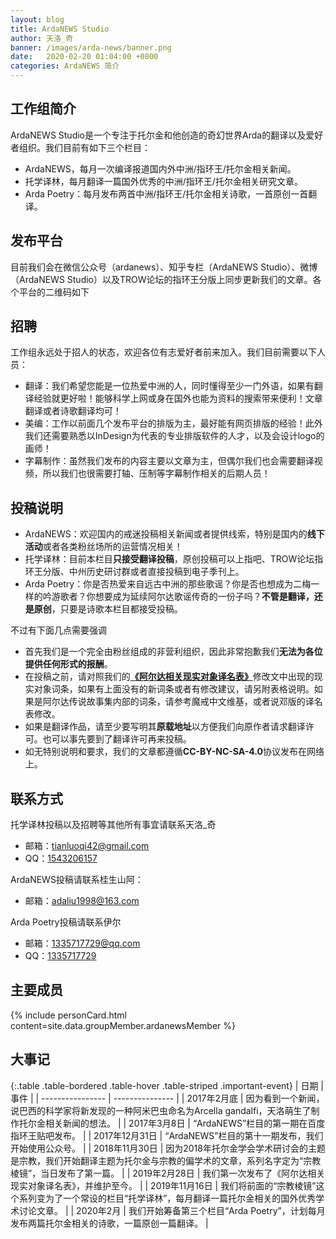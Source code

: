```yaml
---
layout: blog
title: ArdaNEWS Studio
author: 天洛_奇
banner: /images/arda-news/banner.png
date:   2020-02-20 01:04:00 +0800
categories: ArdaNEWS 简介
---
```


## 工作组简介
ArdaNEWS Studio是一个专注于托尔金和他创造的奇幻世界Arda的翻译以及爱好者组织。我们目前有如下三个栏目：
+ ArdaNEWS，每月一次编译报道国内外中洲/指环王/托尔金相关新闻。
+ 托学译林，每月翻译一篇国外优秀的中洲/指环王/托尔金相关研究文章。
+ Arda Poetry：每月发布两首中洲/指环王/托尔金相关诗歌，一首原创一首翻译。 

## 发布平台
目前我们会在微信公众号（ardanews）、知乎专栏（ArdaNEWS Studio）、微博（ArdaNEWS Studio）以及TROW论坛的指环王分版上同步更新我们的文章。各个平台的二维码如下

## 招聘
工作组永远处于招人的状态，欢迎各位有志爱好者前来加入。我们目前需要以下人员：
- 翻译：我们希望您能是一位热爱中洲的人，同时懂得至少一门外语，如果有翻译经验就更好啦！能够科学上网或身在国外也能为资料的搜索带来便利！文章翻译或者诗歌翻译均可！
- 美编：工作以前面几个发布平台的排版为主，最好能有网页排版的经验！此外我们还需要熟悉以InDesign为代表的专业排版软件的人才，以及会设计logo的画师！
- 字幕制作：虽然我们发布的内容主要以文章为主，但偶尔我们也会需要翻译视频，所以我们也很需要打轴、压制等字幕制作相关的后期人员！
 
## 投稿说明
+ ArdaNEWS：欢迎国内的戒迷投稿相关新闻或者提供线索，特别是国内的**线下活动**或者各类粉丝场所的运营情况相关！
+ 托学译林：目前本栏目**只接受翻译投稿**，原创投稿可以上指吧、TROW论坛指环王分版、中州历史研讨群或者直接投稿到电子季刊上。
+ Arda Poetry：你是否热爱来自远古中洲的那些歌谣？你是否也想成为二梅一样的吟游歌者？你想要成为延续阿尔达歌谣传奇的一份子吗？**不管是翻译，还是原创**，只要是诗歌本栏目都接受投稿。

不过有下面几点需要强调

+ 首先我们是一个完全由粉丝组成的非营利组织，因此非常抱歉我们**无法为各位提供任何形式的报酬**。
+ 在投稿之前，请对照我们的[**《阿尔达相关现实对象译名表》**](https://lotr.huijiwiki.com/wiki/%E9%AD%94%E6%88%92%E4%B8%AD%E6%96%87%E7%BB%B4%E5%9F%BA:%E8%AF%91%E5%90%8D%E8%A1%A8/%E7%8E%B0%E5%AE%9E%E5%AF%B9%E8%B1%A1)修改文中出现的现实对象词条，如果有上面没有的新词条或者有修改建议，请另附表格说明。如果是阿尔达传说故事集内部的词条，请参考魔戒中文维基，或者说邓版的译名表修改。
+ 如果是翻译作品，请至少要写明其**原载地址**以方便我们向原作者请求翻译许可。也可以事先要到了翻译许可再来投稿。
+ 如无特别说明和要求，我们的文章都遵循**CC-BY-NC-SA-4.0**协议发布在网络上。
 
 
## 联系方式
托学译林投稿以及招聘等其他所有事宜请联系天洛_奇
- 邮箱：[tianluoqi42@gmail.com](tianluoqi42@gmail.com)
- QQ：[1543206157](1543206157)
 
ArdaNEWS投稿请联系桂生山阿：
- 邮箱：[adaliu1998@163.com](adaliu1998@163.com)
 
Arda Poetry投稿请联系伊尔
- 邮箱：[1335717729@qq.com](1335717729@qq.com)
- QQ：[1335717729](1335717729)

## 主要成员
<!-- 成员信息，通过导入personCard模板+组成员信息_data/groupMember/xxxx.yml -->
{% include personCard.html content=site.data.groupMember.ardanewsMember %}

## 大事记

{:.table .table-bordered .table-hover .table-striped .important-event}
| 日期 | 事件 |
| ---------------- | --------------- |
| 2017年2月底 | 因为看到一个新闻，说巴西的科学家将新发现的一种阿米巴虫命名为Arcella gandalfi，天洛萌生了制作托尔金相关新闻的想法。 |
| 2017年3月8日 | “ArdaNEWS”栏目的第一期在百度指环王贴吧发布。 |
| 2017年12月31日 | “ArdaNEWS”栏目的第十一期发布，我们开始使用公众号。 |
| 2018年11月30日 | 因为2018年托尔金学会学术研讨会的主题是宗教，我们开始翻译主题为托尔金与宗教的偏学术的文章，系列名字定为“宗教棱镜”，当日发布了第一篇。 |
| 2019年2月28日  | 我们第一次发布了《阿尔达相关现实对象译名表》，并维护至今。 |
| 2019年11月16日 | 我们将前面的“宗教棱镜”这个系列变为了一个常设的栏目“托学译林”，每月翻译一篇托尔金相关的国外优秀学术讨论文章。 |
| 2020年2月 | 我们开始筹备第三个栏目“Arda Poetry”，计划每月发布两篇托尔金相关的诗歌，一篇原创一篇翻译。 |